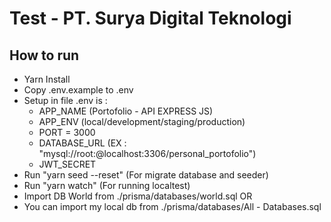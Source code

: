 # Test - PT. Surya Digital Teknologi

## How to run
- Yarn Install
- Copy .env.example to .env
- Setup in file .env is :
    - APP_NAME (Portofolio - API EXPRESS JS)
    - APP_ENV (local/development/staging/production)
    - PORT = 3000
    - DATABASE_URL (EX : "mysql://root:@localhost:3306/personal_portofolio")
    - JWT_SECRET 
- Run "yarn seed --reset" (For migrate database and seeder)
- Run "yarn watch" (For running localtest)
- Import DB World from ./prisma/databases/world.sql
OR
- You can import my local db from ./prisma/databases/All - Databases.sql
